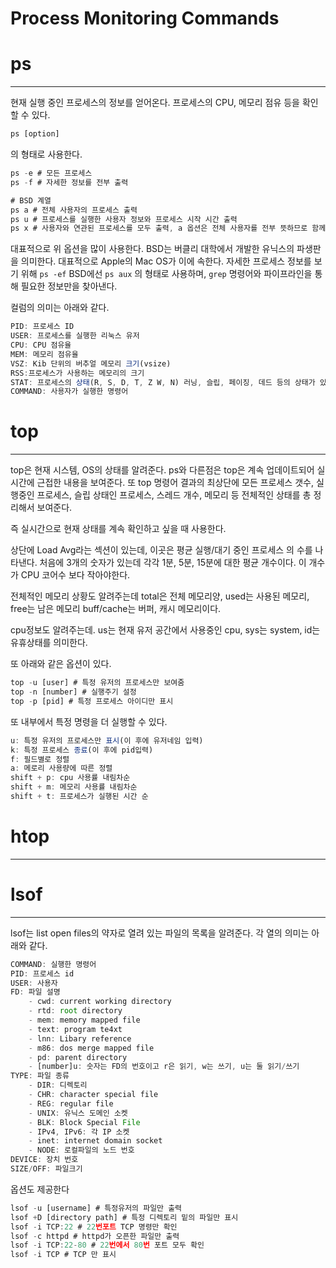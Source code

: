 # Process Monitoring Commands

# ps

---

현재 실행 중인 프로세스의 정보를 얻어온다. 프로세스의 CPU, 메모리 점유 등을 확인할 수 있다.

```jsx
ps [option]
```

의 형태로 사용한다. 

```jsx
ps -e # 모든 프로세스
ps -f # 자세한 정보를 전부 출력

# BSD 계열
ps a # 전체 사용자의 프로세스 출력
ps u # 프로세스를 실행한 사용자 정보와 프로세스 시작 시간 출력
ps x # 사용자와 연관된 프로세스를 모두 출력, a 옵션은 전체 사용자를 전부 뜻하므로 함께 사용하면 모든 프로세스를 출력
```

대표적으로 위 옵션을 많이 사용한다. BSD는 버클리 대학에서 개발한 유닉스의 파생판을 의미한다. 대표적으로 Apple의 Mac OS가 이에 속한다. 자세한 프로세스 정보를 보기 위해 `ps -ef`  BSD에선 `ps aux` 의 형태로 사용하며, `grep` 명령어와 파이프라인을 통해 필요한 정보만을 찾아낸다.

컬럼의 의미는 아래와 같다.

```jsx
PID: 프로세스 ID
USER: 프로세스를 실행한 리눅스 유저
CPU: CPU 점유율
MEM: 메모리 점유율
VSZ: Kib 단위의 버추얼 메모리 크기(vsize)
RSS:프로세스가 사용하는 메모리의 크기
STAT: 프로세스의 상태(R, S, D, T, Z W, N) 러닝, 슬립, 페이징, 데드 등의 상태가 있음
COMMAND: 사용자가 실행한 명령어
```

# top

---

top은 현재 시스템, OS의 상태를 알려준다. ps와 다른점은 top은 계속 업데이트되어 실시간에 근접한 내용을 보여준다. 또 top 명령어 결과의 최상단에 모든 프로세스 갯수, 실행중인 프로세스, 슬립 상태인 프로세스, 스레드 개수, 메모리 등 전체적인 상태를 총 정리해서 보여준다.

즉 실시간으로 현재 상태를 계속 확인하고 싶을 때 사용한다.

상단에 Load Avg라는 섹션이 있는데, 이곳은 평균 실행/대기 중인 프로세스 의 수를 나타낸다. 처음에 3개의 숫자가 있는데 각각 1분, 5분, 15분에 대한 평균 개수이다. 이 개수가 CPU 코어수 보다 작아야한다.

전체적인 메모리 상황도 알려주는데 total은 전체 메모리양, used는 사용된 메모리, free는 남은 메모리 buff/cache는 버퍼, 캐시 메모리이다.

cpu정보도 알려주는데. us는 현재 유저 공간에서 사용중인 cpu, sys는 system, id는 유휴상태를 의미한다. 

또 아래와 같은 옵션이 있다.

```jsx
top -u [user] # 특정 유저의 프로세스만 보여줌
top -n [number] # 실행주기 설정
top -p [pid] # 특정 프로세스 아이디만 표시
```

또 내부에서 특정 명령을 더 실행할 수 있다.

```jsx
u: 특정 유저의 프로세스만 표시(이 후에 유저네임 입력)
k: 특정 프로세스 종료(이 후에 pid입력)
f: 필드별로 정렬
a: 메로리 사용량에 따른 정렬
shift + p: cpu 사용률 내림차순
shift + m: 메모리 사용률 내림차순
shift + t: 프로세스가 실행된 시간 순
```

# htop

---

# lsof

---

lsof는 list open files의 약자로 열려 있는 파일의 목록을 알려준다. 각 열의 의미는 아래와 같다.

```jsx
COMMAND: 실행한 명령어
PID: 프로세스 id
USER: 사용자
FD: 파일 설명
	- cwd: current working directory
	- rtd: root directory
	- mem: memory mapped file
	- text: program te4xt
	- lnn: Libary reference
	- m86: dos merge mapped file
	- pd: parent directory
	- [number]u: 숫자는 FD의 번호이고 r은 읽기, w는 쓰기, u는 둘 읽기/쓰기
TYPE: 파일 종류
	- DIR: 디렉토리
	- CHR: character special file
	- REG: regular file
	- UNIX: 유닉스 도메인 소켓
	- BLK: Block Special File
	- IPv4, IPv6: 각 IP 소켓
	- inet: internet domain socket
	- NODE: 로컬파일의 노드 번호
DEVICE: 장치 번호
SIZE/OFF: 파일크기
```

옵션도 제공한다

```jsx
lsof -u [username] # 특정유저의 파일만 출력
lsof +D [directory path] # 특정 디렉토리 밑의 파일만 표시
lsof -i TCP:22 # 22번포트 TCP 명령만 확인
lsof -c httpd # httpd가 오픈한 파일만 출력
lsof -i TCP:22-80 # 22번에서 80번 포트 모두 확인
lsof -i TCP # TCP 만 표시
```
